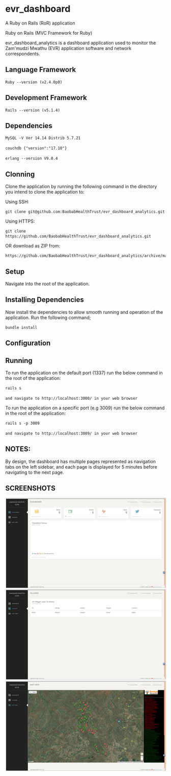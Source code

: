 # evr_dashboard

A Ruby on Rails (RoR) application

Ruby on Rails (MVC Framework for Ruby)

evr_dashboard_analytics is a dashboard application used to monitor the Zam'mudzi Mwathu (EVR) application software and network correspondents.

Language Framework
-
    Ruby --version (v2.4.0p0)
    
Development Framework
-
    Rails --version (v5.1.4)
    
Dependencies
-

    MySQL -V Ver 14.14 Distrib 5.7.21
    
    couchdb {"version":"17.10"}
    
    erlang --version V9.0.4
    
Clonning
-
Clone the application by running the following command in the directory you intend to clone the application to:

Using SSH:

    git clone git@github.com:BaobabHealthTrust/evr_dashboard_analytics.git
    
Using HTTPS:

    git clone https://github.com/BaobabHealthTrust/evr_dashboard_analytics.git
    
OR download as ZIP from:

    https://github.com/BaobabHealthTrust/evr_dashboard_analytics/archive/master.zip
        
Setup
-
Navigate into the root of the application.

Installing Dependencies
-
Now install the dependencies to allow smooth running and operation of the application. Run the following command;

    bundle install

Configuration
-

Running
-
To run the application on the default port (1337) run the below command in the root of the application:

    rails s
    
    and navigate to http://localhost:3000/ in your web browser
    
To run the application on a specific port (e.g 3009) run the below command in the root of the application:

    rails s -p 3009
    
    and navigate to http://localhost:3009/ in your web browser
    
    
NOTES:
-
By design, the dashboard has multiple pages represented as navigation tabs on the left sidebar, 
and each page is displayed for 5 minutes before navigating to the next page.

SCREENSHOTS
-

![Dashboard Screenshot](app/assets/images/dashboard.png?raw=true "Dashboard")
![Villages Screenshot](app/assets/images/villages.png?raw=true "Villages")
![Map View Screenshot](app/assets/images/map_view.png?raw=true "Map View")
